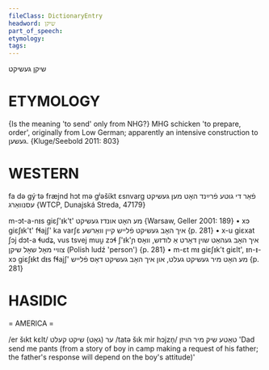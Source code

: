 ```yaml
---
fileClass: DictionaryEntry
headword: שיקן
part_of_speech: 
etymology: 
tags: 
---
```

שיקן
געשיקט

ETYMOLOGY
===========
{Is the meaning 'to send' only from NHG?}
MHG schicken 'to prepare, order', originally from Low German; apparently an intensive construction to געשען.
{Kluge/Seebold 2011: 803}

WESTERN
========

fa də gýˑtə fræjnd hɔt mə gʲəšɩ́kt ɛsnvarg פֿאַר די גוטע פֿרײַנד האָט מען געשיקט עסנוואַרג {WTCP, Dunajská Streda, 47179}

m-ɔt-a-nᵻs giɛʃ'ᵻk't' מע האָט אונדז געשיקט {Warsaw, Geller 2001: 189}
	•	xɔ giɛʃᵻk't' fɬajʃ' ka varʃɛ איך האָב געשיקט פֿלייש קיין וואַרשע {p. 281}
	•	x-u giɛxat ʃɔj dɔt-a ɬudʑ, vus tsvej muu̯ zɔɬ ʃ'ᵻk'ɲ איך האָב געהאַט שוין דאָרט אַ לודזש, וואָס צוויי מאָל שאָל שיקן (Polish ludź 'person') {p. 281}
	•	m-ɛt mᵻ giɛʃᵻk't giɛlt', ᵻn-ᵻ-xɔ giɛʃᵻkt dᵻs fɬajʃ' מע האָט מיר געשיקט געלט, און איך האָב געשיקט דאָס פֿלייש {p. 281}

HASIDIC
=======
= AMERICA = 

/er šɩkt kɛlt/ ער (גאָט) שיקט קעלט
/tatə šɩk mir hɔjzn̩/ טאַטע שיק מיר הויזן 'Dad send me pants (from a story of boy in camp making a request of his father; the father's response will depend on the boy's attitude)'
